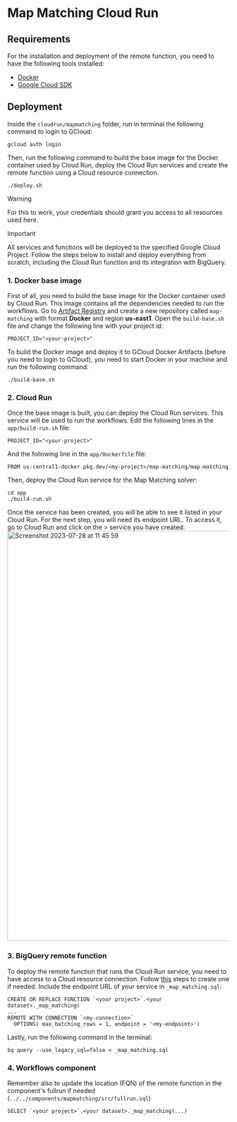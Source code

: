 # Map Matching Cloud Run

## Requirements

For the installation and deployment of the remote function, you need to have the following tools installed:

- [Docker](https://docs.docker.com/get-docker/)
- [Google Cloud SDK](https://cloud.google.com/sdk/docs/install)

## Deployment

Inside the `cloudrun/mapmatching` folder, run in terminal the following command to login to GCloud:

```
gcloud auth login
```

Then, run the following command to build the base image for the Docker container used by Cloud Run, deploy the Cloud Run services and create the remote function using a Cloud resource connection.

```
./deploy.sh
```
> [!WARNING]  
> For this to work, your credentials should grant you access to all resources used here.

> [!IMPORTANT]  
> All services and functions will be deployed to the specified Google Cloud Project. Follow the steps below to install and deploy everything from scratch, including the Cloud Run function and its integration with BigQuery.
> ### 1. Docker base image
> First of all, you need to build the base image for the Docker container used by Cloud Run. This image contains all the dependencies needed to run the workflows.
> Go to [Artifact Registry](https://console.cloud.google.com/artifacts) and create a new repository called `map-matching` with format **Docker** and region **us-east1**.
> Open the `build-base.sh` file and change the following line with your project id:
> ```
> PROJECT_ID="<your-project>"
> ```
> To build the Docker image and deploy it to GCloud Docker Artifacts (before you need to login to GCloud), you need to start Docker in your machine and run the following command:
> ```
> ./build-base.sh
> ```
> ### 2. Cloud Run
> Once the base image is built, you can deploy the Cloud Run services. This service will be used to run the workflows.
> Edit the following lines in the `app/build-run.sh` file:
> ```
> PROJECT_ID="<your-project>"
> ```
> And the following line in the `app/Dockerfile` file:
> ```
> FROM us-central1-docker.pkg.dev/<my-project>/map-matching/map-matching
> ```
> Then, deploy the Cloud Run service for the Map Matching solver:
> ```
> cd app
> ./build-run.sh
> ```
> Once the service has been created, you will be able to see it listed in your Cloud Run. For the next step, you will need its endpoint URL. To access it, go to Cloud Run and click on the > service you have created:
> <img width="929" alt="Screenshot 2023-07-28 at 11 45 59" src="https://github.com/CartoDB/map-matching/assets/63408159/1a412a2d-5bac-4e47-affc-caa0dbcc2bdc">
> ### 3. BigQuery remote function
> To deploy the remote function that runs the Cloud Run service, you need to have access to a Cloud resource connection. Follow [this](https://cloud.google.com/bigquery/docs/remote-functions#create_a_connection) steps to create one if needed. Include the endpoint URL of your service in `_map_matching.sql`:
> ```
> CREATE OR REPLACE FUNCTION `<your project>`.<your dataset>._map_matching(
> ...
> REMOTE WITH CONNECTION `<my-connection>`
>   OPTIONS( max_batching_rows = 1, endpoint = '<my-endpoint>')
> ```
> Lastly, run the following command in the terminal:
> ```
> bq query --use_legacy_sql=false < _map_matching.sql
> ```
> ### 4. Workflows component
> Remember also to update the location (FQN) of the remote function in the component's fullrun if needed (`../../components/mapmatching/src/fullrun.sql`)
>```
>SELECT `<your project>`.<your dataset>._map_matching(...)
>```
